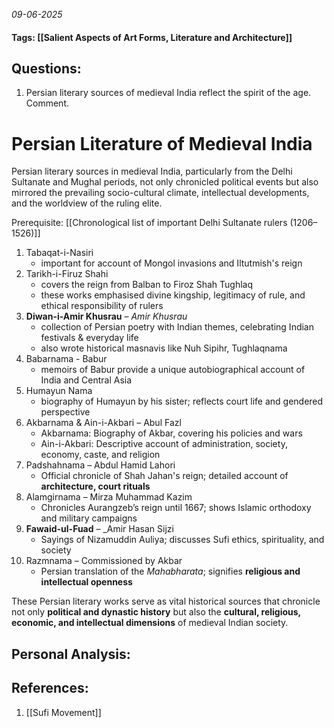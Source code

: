 *09-06-2025*
#### Tags: [[Salient Aspects of Art Forms, Literature and Architecture]]


## Questions:

1. Persian literary sources of medieval India reflect the spirit of the age. Comment.

# Persian Literature of Medieval India

Persian literary sources in medieval India, particularly from the Delhi Sultanate and Mughal periods, not only chronicled political events but also mirrored the prevailing socio-cultural climate, intellectual developments, and the worldview of the ruling elite. 

Prerequisite: [[Chronological list of important Delhi Sultanate rulers (1206–1526)]]


1. Tabaqat-i-Nasiri 
	- important for account of Mongol invasions and Iltutmish's reign
2. Tarikh-i-Firuz Shahi
	- covers the reign from Balban to Firoz Shah Tughlaq
	- these works emphasised divine kingship, legitimacy of rule, and ethical responsibility of rulers
3. **Diwan-i-Amir Khusrau** – _Amir Khusrau_
	- collection of Persian poetry with Indian themes, celebrating Indian festivals & everyday life
	- also wrote historical masnavis like Nuh Sipihr, Tughlaqnama
4. Babarnama - Babur
	- memoirs of Babur provide a unique autobiographical account of India and Central Asia
5. Humayun Nama
	- biography of Humayun by his sister; reflects court life and gendered perspective
6. Akbarnama & Ain-i-Akbari – Abul Fazl
	- Akbarnama: Biography of Akbar, covering his policies and wars
	- Ain-i-Akbari: Descriptive account of administration, society, economy, caste, and religion
7. Padshahnama – Abdul Hamid Lahori
	- Official chronicle of Shah Jahan's reign; detailed account of **architecture, court rituals**
8. Alamgirnama – Mirza Muhammad Kazim
	- Chronicles Aurangzeb’s reign until 1667; shows Islamic orthodoxy and military campaigns
9. **Fawaid-ul-Fuad** – _Amir Hasan Sijzi
	- Sayings of Nizamuddin Auliya; discusses Sufi ethics, spirituality, and society
10. Razmnama – Commissioned by Akbar
	- Persian translation of the _Mahabharata_; signifies **religious and intellectual openness**


These Persian literary works serve as vital historical sources that chronicle not only **political and dynastic history** but also the **cultural, religious, economic, and intellectual dimensions** of medieval Indian society.

## Personal Analysis:


## References:

1. [[Sufi Movement]]